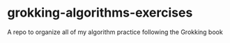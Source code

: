 # grokking-algorithms-exercises
A repo to organize all of my algorithm practice following the Grokking book
